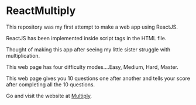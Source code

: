 # ReactMultiply
This repository was my first attempt to make a web app using ReactJS.  
 
ReactJS has been implemented inside script tags in the HTML file.  
  
Thought of making this app after seeing my little sister struggle with multiplication.  
  
This web page has four difficulty modes....Easy, Medium, Hard, Master.  
  
This web page gives you 10 questions one after another and tells your score after completing all the 10 questions.  
  
Go and visit the website at [Multiply](https://bajajgirik.github.io/ReactMultiply/ "MultiplyIt").
